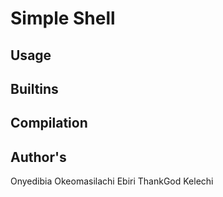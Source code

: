 # Simple Shell
## Usage
## Builtins
## Compilation
## Author's
Onyedibia Okeomasilachi
Ebiri ThankGod Kelechi
